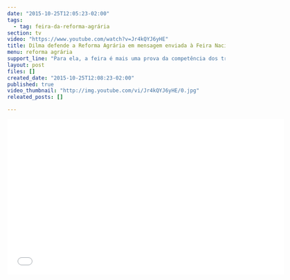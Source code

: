 ```yaml
---
date: "2015-10-25T12:05:23-02:00"
tags:
  - tag: feira-da-reforma-agrária
section: tv
video: "https://www.youtube.com/watch?v=Jr4kQYJ6yHE"
title: Dilma defende a Reforma Agrária em mensagem enviada à Feira Nacional da Reforma Agrária
menu: reforma agrária
support_line: "Para ela, a feira é mais uma prova da competência dos trabalhadores rurais na produção de alimentos saudáveis."
layout: post
files: []
created_date: "2015-10-25T12:08:23-02:00"
published: true
video_thumbnail: "http://img.youtube.com/vi/Jr4kQYJ6yHE/0.jpg"
releated_posts: []

---
```

<p><iframe allowfullscreen="" frameborder="0" height="360" src="//www.youtube.com/embed/Jr4kQYJ6yHE" width="640"></iframe></p>

